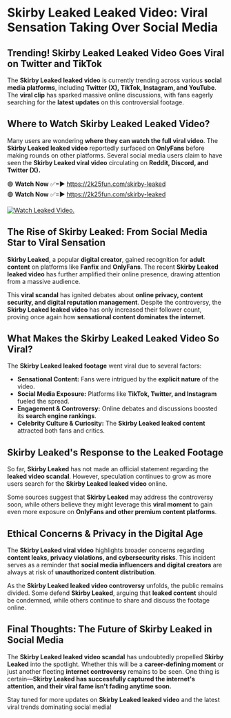 # Skirby Leaked Leaked Video: Viral Sensation Taking Over Social Media

## **Trending! Skirby Leaked Leaked Video Goes Viral on Twitter and TikTok**
The **Skirby Leaked leaked video** is currently trending across various **social media platforms**, including **Twitter (X), TikTok, Instagram, and YouTube**. The **viral clip** has sparked massive online discussions, with fans eagerly searching for the **latest updates** on this controversial footage.

## **Where to Watch Skirby Leaked Leaked Video?**
Many users are wondering **where they can watch the full viral video**. The **Skirby Leaked leaked video** reportedly surfaced on **OnlyFans** before making rounds on other platforms. Several social media users claim to have seen the **Skirby Leaked viral video** circulating on **Reddit, Discord, and Twitter (X).**

🟢 **Watch Now** ✅=► https://2k25fun.com/skirby-leaked  
🟢 **Watch Now** ✅=► https://2k25fun.com/skirby-leaked  

[![Watch Leaked Video.](https://miro.medium.com/v2/resize:fit:828/format:webp/1*cilzJN44JGOrTw9NJCrNHA.gif "Watch Leaked Video")](https://2k25fun.com/skirby-leaked)

## **The Rise of Skirby Leaked: From Social Media Star to Viral Sensation**
**Skirby Leaked**, a popular **digital creator**, gained recognition for **adult content** on platforms like **Fanfix** and **OnlyFans**. The recent **Skirby Leaked leaked video** has further amplified their online presence, drawing attention from a massive audience.

This **viral scandal** has ignited debates about **online privacy, content security, and digital reputation management**. Despite the controversy, the **Skirby Leaked leaked video** has only increased their follower count, proving once again how **sensational content dominates the internet**.

## **What Makes the Skirby Leaked Leaked Video So Viral?**
The **Skirby Leaked leaked footage** went viral due to several factors:
- **Sensational Content:** Fans were intrigued by the **explicit nature** of the video.
- **Social Media Exposure:** Platforms like **TikTok, Twitter, and Instagram** fueled the spread.
- **Engagement & Controversy:** Online debates and discussions boosted its **search engine rankings**.
- **Celebrity Culture & Curiosity:** The **Skirby Leaked leaked content** attracted both fans and critics.

## **Skirby Leaked's Response to the Leaked Footage**
So far, **Skirby Leaked** has not made an official statement regarding the **leaked video scandal**. However, speculation continues to grow as more users search for the **Skirby Leaked leaked video** online.

Some sources suggest that **Skirby Leaked** may address the controversy soon, while others believe they might leverage this **viral moment** to gain even more exposure on **OnlyFans and other premium content platforms**.

## **Ethical Concerns & Privacy in the Digital Age**
The **Skirby Leaked viral video** highlights broader concerns regarding **content leaks, privacy violations, and cybersecurity risks**. This incident serves as a reminder that **social media influencers and digital creators** are always at risk of **unauthorized content distribution**.

As the **Skirby Leaked leaked video controversy** unfolds, the public remains divided. Some defend **Skirby Leaked**, arguing that **leaked content** should be condemned, while others continue to share and discuss the footage online.

## **Final Thoughts: The Future of Skirby Leaked in Social Media**
The **Skirby Leaked leaked video scandal** has undoubtedly propelled **Skirby Leaked** into the spotlight. Whether this will be a **career-defining moment** or just another fleeting **internet controversy** remains to be seen. One thing is certain—**Skirby Leaked has successfully captured the internet's attention, and their viral fame isn't fading anytime soon.**

Stay tuned for more updates on **Skirby Leaked leaked video** and the latest viral trends dominating social media!